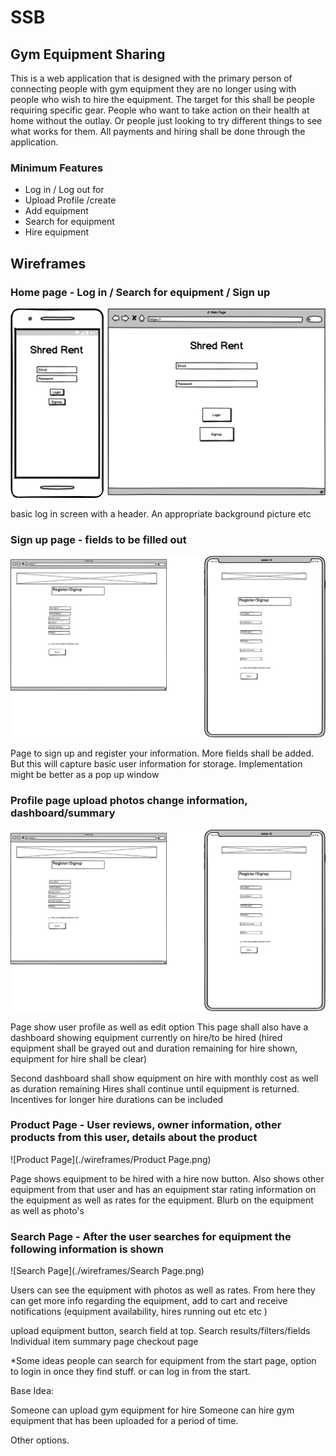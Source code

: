 # SSB

## Gym Equipment Sharing

This is a web application that is designed with the primary person of connecting people with 
gym equipment they are no longer using with people who wish to hire the equipment. The target 
for this shall be people requiring specific gear. People who want to take action on their health
at home without the outlay. Or people just looking to try different things to see what works for them.
All payments and hiring shall be done through the application. 


### Minimum Features

* Log in / Log out for
* Upload Profile /create
* Add equipment
* Search for equipment
* Hire equipment


## Wireframes



### Home page - Log in / Search for equipment / Sign up

![Login Screen](./wireframes/Login_screen.png)

basic log in screen with a header. An appropriate background picture etc

### Sign up page - fields to be filled out

![Signu Up Page](./wireframes/sign_up_page.png)

Page to sign up and register your information. More fields shall be added. 
But this will capture basic user information for storage. Implementation might 
be better as a pop up window

### Profile page upload photos change information, dashboard/summary 

![Profile Page with Dashboard](./wireframes/Sign_up_Page.png)

Page show user profile as well as edit option
This page shall also have a dashboard showing equipment currently on hire/to be hired
(hired equipment shall be grayed out and duration remaining for hire shown, equipment for hire
shall be clear)

Second dashboard shall show equipment on hire with monthly cost as well as duration remaining
Hires shall continue until equipment is returned. Incentives for longer hire durations can be included

### Product Page - User reviews, owner information, other products from this user, details about the product

![Product Page](./wireframes/Product Page.png)

Page shows equipment to be hired with a hire now button. Also shows other equipment from that user and has an equipment 
star rating information on the equipment as well as rates for the equipment. Blurb on the equipment as well as photo's

### Search Page - After the user searches for equipment the following information is shown

![Search Page](./wireframes/Search Page.png)

Users can see the equipment with photos as well as rates. From here they can get more info regarding the equipment, 
add to cart and receive notifications (equipment availability, hires running out etc etc )


upload equipment button, search field at top.
Search results/filters/fields
Individual item summary page
checkout page
    
 






*Some ideas people can search for equipment from the start page, option to login in once they find stuff.
or can log in from the start.

Base Idea:

Someone can upload gym equipment for hire
Someone can hire gym equipment that has been uploaded for a period of time.


Other options.

